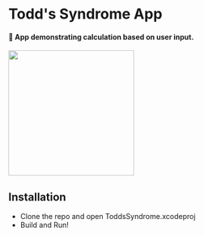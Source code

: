Todd's Syndrome App
===========================

#### :star2: App demonstrating calculation based on user input.

<img src="https://github.com/drewg233/ToddsSyndrome/raw/master/TS.gif" width="248">

## Installation

- Clone the repo and open ToddsSyndrome.xcodeproj
- Build and Run!